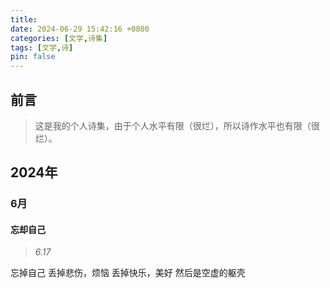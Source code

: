 ```yaml
---
title:
date: 2024-06-29 15:42:16 +0800
categories: [文学,诗集]
tags: [文学,诗]
pin: false
---
```

## 前言

> 这是我的个人诗集，由于个人水平有限（很烂），所以诗作水平也有限（很烂）。

## 2024年

### 6月

#### 忘却自己

> *6.17*

忘掉自己
丢掉悲伤，烦恼
丢掉快乐，美好
然后是空虚的躯壳





